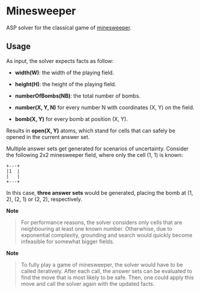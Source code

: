 # Minesweeper
ASP solver for the classical game of [minesweeper](https://en.wikipedia.org/wiki/Minesweeper_(video_game)).


## Usage

As input, the solver expects facts as follow:

- **width(W)**: the width of the playing field.
- **height(H)**: the height of the playing field.
- **numberOfBombs(NB)**: the total number of bombs.

- **number(X, Y, N)** for every number N with coordinates (X, Y) on the field.
- **bomb(X, Y)** for every bomb at position (X, Y).

Results in **open(X, Y)** atoms, which stand for cells that can safely be opened in the current answer set.

Multiple answer sets get generated for scenarios of uncertainty.
Consider the following 2x2 minesweeper field, where only the cell (1, 1) is known:
```
+---+
|1  |
|   |
+---+
```

In this case, **three answer sets** would be generated, placing the bomb at (1, 2), (2, 1) or (2, 2), respectively.

**Note**
  > For performance reasons, the solver considers only cells that are neighbouring at least one known number.
  Otherwhise, due to exponential complexity, grounding and search would quickly become infeasible for somewhat bigger fields.

**Note**
> To fully play a game of minesweeper, the solver would have to be called iteratively. After each call, the answer sets can be evaluated to find the move that is most likely to be safe. Then, one could apply this move and call the solver again with the updated facts.
